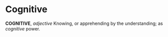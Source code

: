 # Cognitive

**COGNITIVE**, _adjective_ Knowing, or apprehending by the understanding; as _cognitive_ power.